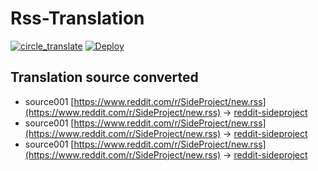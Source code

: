 #  Rss-Translation

[![circle_translate](https://github.com/zinc1234596/Rss-Translation/actions/workflows/circle_translate.yml/badge.svg)](https://github.com/zinc1234596/Rss-Translation/actions/workflows/circle_translate.yml) [![Deploy](https://github.com/zinc1234596/Rss-Translation/actions/workflows/jekyll-gh-pages.yml/badge.svg)](https://github.com/zinc1234596/Rss-Translation/actions/workflows/jekyll-gh-pages.yml)

## Translation source converted
 - source001 [https://www.reddit.com/r/SideProject/new.rss](https://www.reddit.com/r/SideProject/new.rss) -> [reddit-sideproject](rss/reddit-sideproject.xml)
 - source001 [https://www.reddit.com/r/SideProject/new.rss](https://www.reddit.com/r/SideProject/new.rss) -> [reddit-sideproject](rss/reddit-sideproject.xml)
 - source001 [https://www.reddit.com/r/SideProject/new.rss](https://www.reddit.com/r/SideProject/new.rss) -> [reddit-sideproject](rss/reddit-sideproject.xml)

